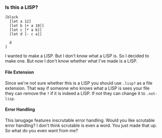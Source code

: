 ### Is this a LISP?

```nushell
[block
  [let a 12]
  [let b [+ a 18]]
  [let c [* a b]]
  [let d [- c a]]

  d
]
```

I wanted to make a LISP. But I don't know what a LISP is. So I decided to make one. But now I don't
know whether what I've made is a LISP.

#### File Extension

Since we're not sure whether this is a LISP you should use `.lisp?` as a file extension. That way if
someone who knows what a LISP is sees your file they can remove the `?` if it is indeed a LISP. If
not they can change it to `.not-lisp`.

#### Error Handling

This lanugage features inscrutable error handling. Would you like scrutable error handling? I don't
think scrutable is even a word. You just made that up. So what do you even want from me?
